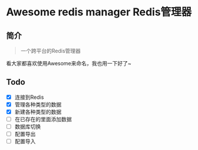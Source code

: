 # Awesome redis manager Redis管理器

## 简介

> 一个跨平台的Redis管理器

看大家都喜欢使用Awesome来命名，我也用一下好了~


## Todo

- [x] 连接到Redis
- [x] 管理各种类型的数据
- [x] 新建各种类型的数据
- [ ] 在已存在的里面添加数据
- [ ] 数据库切换
- [ ] 配置导出
- [ ] 配置导入

